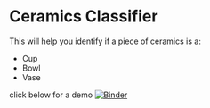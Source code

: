 # Ceramics Classifier

This will help you identify if a piece of ceramics is a:
 - Cup
 - Bowl
 - Vase

click below for a demo
[![Binder](https://mybinder.org/badge_logo.svg)](https://mybinder.org/v2/gh/SleepyGinger/ceramics_classifier/master?urlpath=%2Fvoila%2Frender%2Fapp.ipynb)

